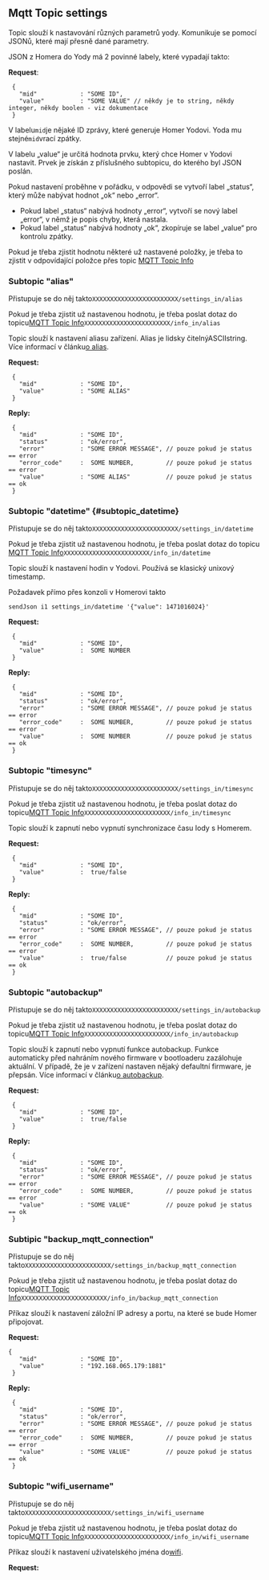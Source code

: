 ## Mqtt Topic settings

Topic slouží k nastavování různých parametrů yody. Komunikuje se pomocí JSONů, které mají přesně dané parametry.

JSON z Homera do Yody má 2 povinné labely, které vypadají takto:

**Request**:

```
 {
   "mid"            : "SOME ID",
   "value"          : "SOME VALUE" // někdy je to string, někdy integer, někdy boolen - viz dokumentace
 }
```

V labelu`mid`je nějaké ID zprávy, které generuje Homer Yodovi. Yoda mu stejné`mid`vrací zpátky.

V labelu „value“ je určitá hodnota prvku, který chce Homer v Yodovi nastavit. Prvek je získán z příslušného subtopicu, do kterého byl JSON poslán.

Pokud nastavení proběhne v pořádku, v odpovědi se vytvoří label „status“, který může nabývat hodnot „ok“ nebo „error“.

* Pokud label „status“ nabývá hodnoty „error“, vytvoří se nový label „error“, v němž je popis chyby, která nastala.
* Pokud label „status“ nabývá hodnoty „ok“, zkopíruje se label „value“ pro kontrolu zpátky.

Pokud je třeba zjistit hodnotu některé už nastavené položky, je třeba to zjistit v odpovídající položce přes topic [MQTT Topic Info](https://wiki.byzance.cz/wiki/doku.php?id=yoda:topic_info)

### Subtopic "alias"

Přistupuje se do něj takto`XXXXXXXXXXXXXXXXXXXXXXXX/settings_in/alias`

Pokud je třeba zjistit už nastavenou hodnotu, je třeba poslat dotaz do topicu[MQTT Topic Info](https://wiki.byzance.cz/wiki/doku.php?id=yoda:topic_info)`XXXXXXXXXXXXXXXXXXXXXXXX/info_in/alias`

Topic slouží k nastavení aliasu zařízení. Alias je lidsky čitelnýASCIIstring. Více informací v článku[o alias](https://wiki.byzance.cz/wiki/doku.php?id=feature:alias).

**Request:**

```
 {
   "mid"            : "SOME ID",
   "value"          : "SOME ALIAS"
 }
```

**Reply:**

```
 {
   "mid"            : "SOME ID",
   "status"         : "ok/error",
   "error"          : "SOME ERROR MESSAGE", // pouze pokud je status == error
   "error_code"     :  SOME NUMBER,         // pouze pokud je status == error
   "value"          : "SOME ALIAS"          // pouze pokud je status == ok
 }
```

### Subtopic "datetime" {#subtopic_datetime}

Přistupuje se do něj takto`XXXXXXXXXXXXXXXXXXXXXXXX/settings_in/datetime`

Pokud je třeba zjistit už nastavenou hodnotu, je třeba poslat dotaz do topicu [MQTT Topic Info](https://wiki.byzance.cz/wiki/doku.php?id=yoda:topic_info)`XXXXXXXXXXXXXXXXXXXXXXXX/info_in/datetime`

Topic slouží k nastavení hodin v Yodovi. Používá se klasický unixový timestamp.

Požadavek přímo přes konzoli v Homerovi takto

```
sendJson i1 settings_in/datetime '{"value": 1471016024}'
```

**Request:**

```
 {
   "mid"            : "SOME ID",
   "value"          :  SOME NUMBER
 }
```

**Reply:**

```
 {
   "mid"            : "SOME ID",
   "status"         : "ok/error",
   "error"          : "SOME ERROR MESSAGE", // pouze pokud je status == error
   "error_code"     :  SOME NUMBER,         // pouze pokud je status == error
   "value"          :  SOME NUMBER          // pouze pokud je status == ok
 }
```

### Subtopic "timesync"

Přistupuje se do něj takto`XXXXXXXXXXXXXXXXXXXXXXXX/settings_in/timesync`

Pokud je třeba zjistit už nastavenou hodnotu, je třeba poslat dotaz do topicu[MQTT Topic Info](https://wiki.byzance.cz/wiki/doku.php?id=yoda:topic_info)`XXXXXXXXXXXXXXXXXXXXXXXX/info_in/timesync`

Topic slouží k zapnutí nebo vypnutí synchronizace času Iody s Homerem.

**Request:**

```
 {
   "mid"            : "SOME ID",
   "value"          :  true/false
 }
```

**Reply:**

```
 {
   "mid"            : "SOME ID",
   "status"         : "ok/error",
   "error"          : "SOME ERROR MESSAGE", // pouze pokud je status == error
   "error_code"     :  SOME NUMBER,         // pouze pokud je status == error
   "value"          :  true/false           // pouze pokud je status == ok
 }
```

### Subtopic "autobackup"

Přistupuje se do něj takto`XXXXXXXXXXXXXXXXXXXXXXXX/settings_in/autobackup`

Pokud je třeba zjistit už nastavenou hodnotu, je třeba poslat dotaz do topicu[MQTT Topic Info](https://wiki.byzance.cz/wiki/doku.php?id=yoda:topic_info)`XXXXXXXXXXXXXXXXXXXXXXXX/info_in/autobackup`

Topic slouží k zapnutí nebo vypnutí funkce autobackup. Funkce automaticky před nahráním nového firmware v bootloaderu zazálohuje aktuální. V případě, že je v zařízení nastaven nějaký defaultní firmware, je přepsán. Více informací v článku[o autobackup](https://wiki.byzance.cz/wiki/doku.php?id=feature:autobackup).

**Request:**

```
 {
   "mid"            : "SOME ID",
   "value"          :  true/false
 }
```

**Reply:**

```
 {
   "mid"            : "SOME ID",
   "status"         : "ok/error",
   "error"          : "SOME ERROR MESSAGE", // pouze pokud je status == error
   "error_code"     :  SOME NUMBER,         // pouze pokud je status == error   
   "value"          : "SOME VALUE"          // pouze pokud je status == ok
 }
```

### Subtipic "backup\_mqtt\_connection"

Přistupuje se do něj takto`XXXXXXXXXXXXXXXXXXXXXXXX/settings_in/backup_mqtt_connection`

Pokud je třeba zjistit už nastavenou hodnotu, je třeba poslat dotaz do topicu[MQTT Topic Info](https://wiki.byzance.cz/wiki/doku.php?id=yoda:topic_info)`XXXXXXXXXXXXXXXXXXXXXXXX/info_in/backup_mqtt_connection`

Příkaz slouží k nastavení záložní IP adresy a portu, na které se bude Homer připojovat.

**Request:**

```
{
   "mid"            : "SOME ID",
   "value"          : "192.168.065.179:1881"
 }
```

**Reply:**

```
 {
   "mid"            : "SOME ID",
   "status"         : "ok/error",
   "error"          : "SOME ERROR MESSAGE", // pouze pokud je status == error
   "error_code"     :  SOME NUMBER,         // pouze pokud je status == error   
   "value"          : "SOME VALUE"          // pouze pokud je status == ok
 }
```

### Subtopic "wifi\_username"



Přistupuje se do něj takto`XXXXXXXXXXXXXXXXXXXXXXXX/settings_in/wifi_username`

Pokud je třeba zjistit už nastavenou hodnotu, je třeba poslat dotaz do topicu[MQTT Topic Info](https://wiki.byzance.cz/wiki/doku.php?id=yoda:topic_info)`XXXXXXXXXXXXXXXXXXXXXXXX/info_in/wifi_username`

Příkaz slouží k nastavení uživatelského jména do[wifi](https://wiki.byzance.cz/wiki/doku.php?id=feature:wifi).

**Request:**





